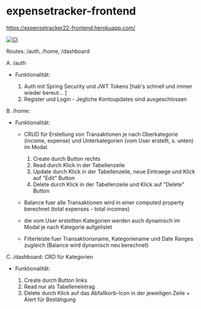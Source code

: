 # expensetracker-frontend

https://expensetracker22-frontend.herokuapp.com/

[![CI](https://github.com/anagarlau/expensetracker-frontend/actions/workflows/ci.yml/badge.svg)](https://github.com/anagarlau/expensetracker-frontend/actions/workflows/ci.yml)




Routes: /auth, /home, /dashboard

A. /auth

- Funktionalität:

    1. Auth mit Spring Security und JWT Tokens [hab's schnell und immer wieder bereut... ]
    2. Register und Login - Jegliche Kontoupdates sind ausgeschlossen


B. /home:

- Funktionalität:

  - CRUD für Erstellung von Transaktionen je nach Oberkategorie (income, expense) und Unterkategorien (vom User erstellt, s. unten) im Modal.
     1. Create durch Button rechts
     2. Read durch Klick in der Tabellenzeile
     3. Update durch Klick in der Tabellenzeile, neue Eintraege und Klick auf "Edit" Button
     4. Delete durch Klick in der Tabellenzeile und Klick auf "Delete" Button

  - Balance fuer alle Transaktionen wird in einer computed property berechnet (total expenses - total incomes)
  - die vom User erstellten Kategorien werden auch dynamisch im Modal je nach Kategorie aufgelistet
  - Filterleiste fuer Transaktionsname, Kategoriename und Date Ranges zugleich (Balance wird dynamisch neu berechnet)

C. /dashboard: CRD für Kategorien

- Funktionalität:

    1. Create durch Button links
    2. Read nur als Tabelleneintrag
    3. Delete durch Klick auf das Abfallkorb-Icon in der jeweiligen Zeile + Alert für Bestätigung
	
 

